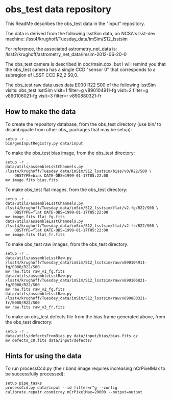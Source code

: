 # obs_test data repository

This ReadMe describes the obs_test data in the "input" repository.

The data is derived from the following lsstSim data, on NCSA's lsst-dev machine:
/lsst4/krughoff/Tuesday_data/imSim/S12_lsstsim

For reference, the associated astrometry_net_data is:
/lsst2/krughoff/astrometry_net_data/imsim-2012-06-20-0

The obs_test camera is described in doc/main.dox, but I will remind you that the obs_test camera
has a single CCD "sensor 0" that corresponds to a subregion of LSST CCD R2,2 S0,0.

The obs_test raw data uses data E000 R22 S00 of the following lsstSim visits:
    obs_test            lsstSim
    visit=1 filter=g    v890104911-fg
    visit=2 filter=g    v890106021-fg
    visit=3 filter=r    v890880321-fr

## How to make the data

To create the repository database, from the obs_test directory
(use bin/ to disambiguate from other obs_ packages that may be setup):

    setup -r .
    bin/genInputRegistry.py data/input


To make the obs_test bias image, from the obs_test directory:

    setup -r .
    data/utils/assembleLsstChannels.py /lsst4/krughoff/Tuesday_data/imSim/S12_lsstsim/bias/v0/R22/S00 \
        OBSTYPE=bias DATE-OBS=1999-01-17T05:22:00
    mv image.fits bias.fits

To make obs_test flat images, from the obs_test directory:

    setup -r .
    data/utils/assembleLsstChannels.py /lsst4/krughoff/Tuesday_data/imSim/S12_lsstsim/flat/v2-fg/R22/S00 \
        OBSTYPE=flat DATE-OBS=1999-01-17T05:22:00
    mv image.fits flat_fg.fits
    data/utils/assembleLsstChannels.py /lsst4/krughoff/Tuesday_data/imSim/S12_lsstsim/flat/v2-fr/R22/S00 \
        OBSTYPE=flat DATE-OBS=1999-01-17T05:22:00
    mv image.fits flat_fr.fits

To make obs_test raw images, from the obs_test directory:

    setup -r .
    data/utils/assembleLsstRaw.py /lsst4/krughoff/Tuesday_data/imSim/S12_lsstsim/raw/v890104911-fg/E000/R22/S00
    mv raw.fits raw_v1_fg.fits
    data/utils/assembleLsstRaw.py /lsst4/krughoff/Tuesday_data/imSim/S12_lsstsim/raw/v890106021-fg/E000/R22/S00
    mv raw.fits raw_v2_fg.fits
    data/utils/assembleLsstRaw.py /lsst4/krughoff/Tuesday_data/imSim/S12_lsstsim/raw/v890880321-fr/E000/R22/S00
    mv raw.fits raw_v3_fr.fits

To make an obs_test defects file from the bias frame generated above, from the obs_test directory:

    setup -r .
    data/utils/defectsFromBias.py data/input/bias/bias.fits.gz
    mv defects_c0.fits data/input/defects/

## Hints for using the data

To run processCcd.py (the r band image requires increasing nCrPixelMax to be successfully processed):

    setup pipe_tasks
    processCcd.py data/input --id filter=r^g --config calibrate.repair.cosmicray.nCrPixelMax=20000 --output=output
